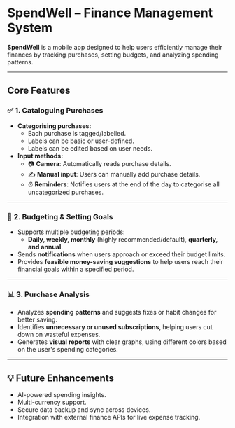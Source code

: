 # **SpendWell – Finance Management System**

**SpendWell** is a mobile app designed to help users efficiently manage their finances by tracking purchases, setting budgets, and analyzing spending patterns.

---

## **Core Features**

### ✅ **1. Cataloguing Purchases**
- **Categorising purchases:**  
    - Each purchase is tagged/labelled.  
    - Labels can be basic or user-defined.  
    - Labels can be edited based on user needs.  
- **Input methods:**  
    - 📷 **Camera**: Automatically reads purchase details.  
    - ✍️ **Manual input**: Users can manually add purchase details.  
    - ⏰ **Reminders**: Notifies users at the end of the day to categorise all uncategorized purchases.  

---

### 🎯 **2. Budgeting & Setting Goals**
- Supports multiple budgeting periods:  
    - **Daily, weekly, monthly** (highly recommended/default), **quarterly, and annual**.  
- Sends **notifications** when users approach or exceed their budget limits.  
- Provides **feasible money-saving suggestions** to help users reach their financial goals within a specified period.

---

### 📊 **3. Purchase Analysis**
- Analyzes **spending patterns** and suggests fixes or habit changes for better saving.  
- Identifies **unnecessary or unused subscriptions**, helping users cut down on wasteful expenses.  
- Generates **visual reports** with clear graphs, using different colors based on the user's spending categories.  

---

<!--
## ⚙️ **Tech Stack**
- **Frontend:** Flutter (Dart)  
- **Backend:** Firebase / Supabase (for data management)  
- **Database:** SQLite (local storage) or Firestore (cloud storage)  
- **State Management:** Provider / Riverpod  

---

## 🛠️ **Getting Started**
-->
## 💡 **Future Enhancements**
- AI-powered spending insights.  
- Multi-currency support.  
- Secure data backup and sync across devices.  
- Integration with external finance APIs for live expense tracking.  
